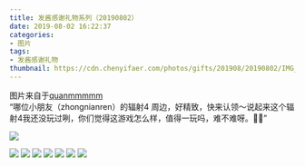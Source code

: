 ```yaml
---
title: 发酱感谢礼物系列（20190802）
date: 2019-08-02 16:22:37
categories:
- 图片
tags:
- 发酱感谢礼物
thumbnail: https://cdn.chenyifaer.com/photos/gifts/201908/20190802/IMG_7106.JPG
---
```


图片来自于<a href="https://weibo.com/p/1005051720171447" target="_blank">quanmmmmm</a><br/>​​​​​​​​​“哪位小朋友（zhongnianren）的辐射4 周边，好精致，快来认领～说起来这个辐射4我还没玩过咧，你们觉得这游戏怎么样，值得一玩吗，难不难呀。🤔🤔”

![](https://cdn.chenyifaer.com/photos/gifts/201908/20190802/IMG_7106.JPG)

<!--more-->

![](https://cdn.chenyifaer.com/photos/gifts/201908/20190802/IMG_7107.JPG)
![](https://cdn.chenyifaer.com/photos/gifts/201908/20190802/IMG_7108.JPG)
![](https://cdn.chenyifaer.com/photos/gifts/201908/20190802/IMG_7109.JPG)
![](https://cdn.chenyifaer.com/photos/gifts/201908/20190802/IMG_7110.JPG)
![](https://cdn.chenyifaer.com/photos/gifts/201908/20190802/IMG_7111.JPG)
![](https://cdn.chenyifaer.com/photos/gifts/201908/20190802/IMG_7112.JPG)
![](https://cdn.chenyifaer.com/photos/gifts/201908/20190802/IMG_7113.JPG)
